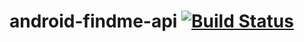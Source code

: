 android-findme-api [![Build Status](https://travis-ci.org/ertrzyiks/android-findme-api.svg?branch=master)](https://travis-ci.org/ertrzyiks/android-findme-api)
==================
